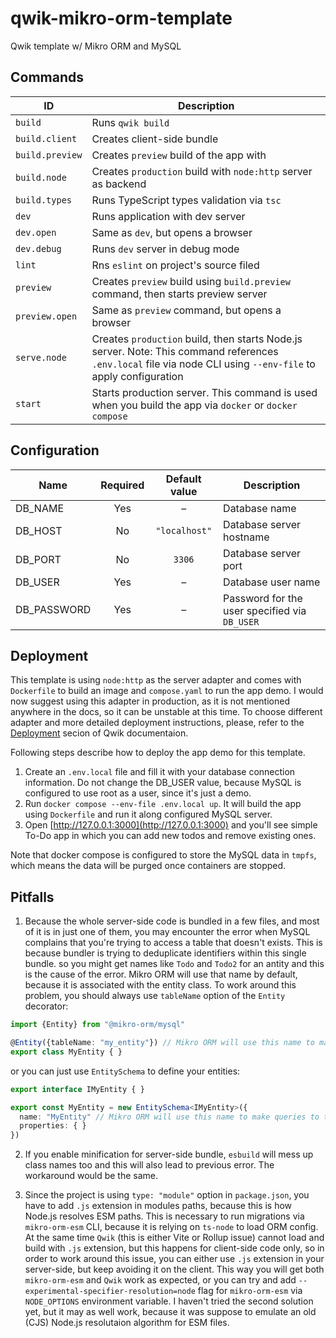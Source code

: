 # qwik-mikro-orm-template

Qwik template w/ Mikro ORM and MySQL

## Commands

| ID              | Description                                                                                                                                                    |
|-----------------|----------------------------------------------------------------------------------------------------------------------------------------------------------------|
| `build`         | Runs `qwik build`                                                                                                                                              |
| `build.client`  | Creates client-side bundle                                                                                                                                     |
| `build.preview` | Creates `preview` build of the app with                                                                                                                        |
| `build.node`    | Creates `production` build with `node:http` server as backend                                                                                                  |
| `build.types`   | Runs TypeScript types validation via `tsc`                                                                                                                     |
| `dev`           | Runs application with dev server                                                                                                                               |
| `dev.open`      | Same as `dev`, but opens a browser                                                                                                                             |
| `dev.debug`     | Runs `dev` server in debug mode                                                                                                                                |
| `lint`          | Rns `eslint` on project's source filed                                                                                                                         |
| `preview`       | Creates `preview` build using `build.preview` command, then starts preview server                                                                              |
| `preview.open`  | Same as `preview` command, but opens a browser                                                                                                                 |
| `serve.node`    | Creates `production` build, then starts Node.js server. Note: This command references `.env.local` file via node CLI using `--env-file` to apply configuration |
| `start`         | Starts production server. This command is used when you build the app via `docker` or `docker compose`                                                         |

## Configuration

| Name        | Required | Default value | Description                                   |
|-------------|:--------:|:-------------:|-----------------------------------------------|
| DB_NAME     | Yes      | –             | Database name                                 |
| DB_HOST     | No       | `"localhost"` | Database server hostname                      |
| DB_PORT     | No       | `3306`        | Database server port                          |
| DB_USER     | Yes      | –             | Database user name                            |
| DB_PASSWORD | Yes      | –             | Password for the user specified via `DB_USER` |

## Deployment

This template is using `node:http` as the server adapter and comes with `Dockerfile` to build an image and `compose.yaml` to run the app demo.
I would now suggest using this adapter in production, as it is not mentioned anywhere in the docs, so it can be unstable at this time.
To choose different adapter and more detailed deployment instructions, please, refer to the [Deployment](https://qwik.dev/docs/deployments/) secion of Qwik documentaion.

Following steps describe how to deploy the app demo for this template.

1. Create an `.env.local` file and fill it with your database connection information. Do not change the DB_USER value, because MySQL is configured to use root as a user, since it's just a demo.
2. Run `docker compose --env-file .env.local up`. It will build the app using `Dockerfile` and run it along configured MySQL server.
3. Open [http://127.0.0.1:3000](http://127.0.0.1:3000) and you'll see simple To-Do app in which you can add new todos and remove existing ones.

Note that docker compose is configured to store the MySQL data in `tmpfs`, which means the data will be purged once containers are stopped.

## Pitfalls

1. Because the whole server-side code is bundled in a few files,
and most of it is in just one of them, you may encounter the error when MySQL complains
that you're trying to access a table that doesn't exists.
This is because bundler is trying to deduplicate identifiers within this single bundle.
so you might get names like `Todo` and `Todo2` for an antity and this is the cause of the error.
Mikro ORM will use that name by default, because it is associated with the entity class.
To work around this problem, you should always use `tableName` option of the `Entity` decorator:

```ts
import {Entity} from "@mikro-orm/mysql"

@Entity({tableName: "my_entity"}) // Mikro ORM will use this name to make queries to the database
export class MyEntity { }
```

or you can just use `EntitySchema` to define your entities:

```ts
export interface IMyEntity { }

export const MyEntity = new EntitySchema<IMyEntity>({
  name: "MyEntity" // Mikro ORM will use this name to make queries to the database,
  properties: { }
})
```

2. If you enable minification for server-side bundle, `esbuild` will mess up class names too and this will also lead to previous error. The workaround would be the same.

3. Since the project is using `type: "module"` option in `package.json`, you have to add `.js` extension in modules paths, because this is how Node.js resolves ESM paths.
This is necessary to run migrations via `mikro-orm-esm` CLI, because it is relying on `ts-node` to load ORM config.
At the same time `Qwik` (this is either Vite or Rollup issue) cannot load and build with `.js` extension,
but this happens for client-side code only, so in order to work around this issue,
you can either use `.js` extension in your server-side, but keep avoiding it on the client.
This way you will get both `mikro-orm-esm` and `Qwik` work as expected, or you can try and add `--experimental-specifier-resolution=node` flag for `mikro-orm-esm` via `NODE_OPTIONS` environment variable.
I haven't tried the second solution yet, but it may as well work, because it was suppose to emulate an old (CJS) Node.js resolutaion algorithm for ESM files.
